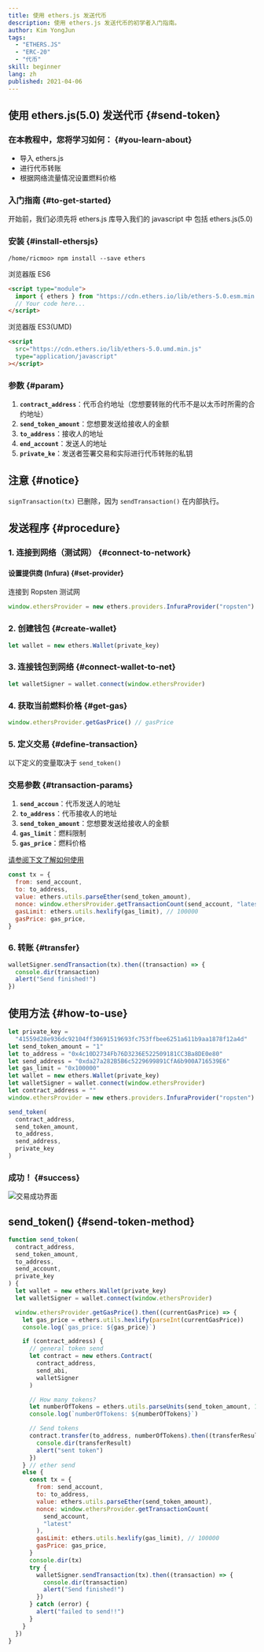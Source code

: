 ```yaml
---
title: 使用 ethers.js 发送代币
description: 使用 ethers.js 发送代币的初学者入门指南。
author: Kim YongJun
tags:
  - "ETHERS.JS"
  - "ERC-20"
  - "代币"
skill: beginner
lang: zh
published: 2021-04-06
---
```


## 使用 ethers.js(5.0) 发送代币 {#send-token}

### 在本教程中，您将学习如何： {#you-learn-about}

- 导入 ethers.js
- 进行代币转账
- 根据网络流量情况设置燃料价格

### 入门指南 {#to-get-started}

开始前，我们必须先将 ethers.js 库导入我们的 javascript 中 包括 ethers.js(5.0)

### 安装 {#install-ethersjs}

```shell
/home/ricmoo> npm install --save ethers
```

浏览器版 ES6

```html
<script type="module">
  import { ethers } from "https://cdn.ethers.io/lib/ethers-5.0.esm.min.js"
  // Your code here...
</script>
```

浏览器版 ES3(UMD)

```html
<script
  src="https://cdn.ethers.io/lib/ethers-5.0.umd.min.js"
  type="application/javascript"
></script>
```

### 参数 {#param}

1. **`contract_address`**：代币合约地址（您想要转账的代币不是以太币时所需的合约地址）
2. **`send_token_amount`**：您想要发送给接收人的金额
3. **`to_address`**：接收人的地址
4. **`end_account`**：发送人的地址
5. **`private_ke`**：发送者签署交易和实际进行代币转账的私钥

## 注意 {#notice}

`signTransaction(tx)` 已删除，因为 `sendTransaction()` 在内部执行。

## 发送程序 {#procedure}

### 1. 连接到网络（测试网） {#connect-to-network}

#### 设置提供商 (Infura) {#set-provider}

连接到 Ropsten 测试网

```javascript
window.ethersProvider = new ethers.providers.InfuraProvider("ropsten")
```

### 2. 创建钱包 {#create-wallet}

```javascript
let wallet = new ethers.Wallet(private_key)
```

### 3. 连接钱包到网络 {#connect-wallet-to-net}

```javascript
let walletSigner = wallet.connect(window.ethersProvider)
```

### 4. 获取当前燃料价格 {#get-gas}

```javascript
window.ethersProvider.getGasPrice() // gasPrice
```

### 5. 定义交易 {#define-transaction}

以下定义的变量取决于 `send_token()`

### 交易参数 {#transaction-params}

1. **`send_accoun`**：代币发送人的地址
2. **`to_address`**：代币接收人的地址
3. **`send_token_amount`**：您想要发送给接收人的金额
4. **`gas_limit`**：燃料限制
5. **`gas_price`**：燃料价格

[请参阅下文了解如何使用](#how-to-use)

```javascript
const tx = {
  from: send_account,
  to: to_address,
  value: ethers.utils.parseEther(send_token_amount),
  nonce: window.ethersProvider.getTransactionCount(send_account, "latest"),
  gasLimit: ethers.utils.hexlify(gas_limit), // 100000
  gasPrice: gas_price,
}
```

### 6. 转账 {#transfer}

```javascript
walletSigner.sendTransaction(tx).then((transaction) => {
  console.dir(transaction)
  alert("Send finished!")
})
```

## 使用方法 {#how-to-use}

```javascript
let private_key =
  "41559d28e936dc92104ff30691519693fc753ffbee6251a611b9aa1878f12a4d"
let send_token_amount = "1"
let to_address = "0x4c10D2734Fb76D3236E522509181CC3Ba8DE0e80"
let send_address = "0xda27a282B5B6c5229699891CfA6b900A716539E6"
let gas_limit = "0x100000"
let wallet = new ethers.Wallet(private_key)
let walletSigner = wallet.connect(window.ethersProvider)
let contract_address = ""
window.ethersProvider = new ethers.providers.InfuraProvider("ropsten")

send_token(
  contract_address,
  send_token_amount,
  to_address,
  send_address,
  private_key
)
```

### 成功！ {#success}

![交易成功界面](./successful-transaction.png)

## send_token() {#send-token-method}

```javascript
function send_token(
  contract_address,
  send_token_amount,
  to_address,
  send_account,
  private_key
) {
  let wallet = new ethers.Wallet(private_key)
  let walletSigner = wallet.connect(window.ethersProvider)

  window.ethersProvider.getGasPrice().then((currentGasPrice) => {
    let gas_price = ethers.utils.hexlify(parseInt(currentGasPrice))
    console.log(`gas_price: ${gas_price}`)

    if (contract_address) {
      // general token send
      let contract = new ethers.Contract(
        contract_address,
        send_abi,
        walletSigner
      )

      // How many tokens?
      let numberOfTokens = ethers.utils.parseUnits(send_token_amount, 18)
      console.log(`numberOfTokens: ${numberOfTokens}`)

      // Send tokens
      contract.transfer(to_address, numberOfTokens).then((transferResult) => {
        console.dir(transferResult)
        alert("sent token")
      })
    } // ether send
    else {
      const tx = {
        from: send_account,
        to: to_address,
        value: ethers.utils.parseEther(send_token_amount),
        nonce: window.ethersProvider.getTransactionCount(
          send_account,
          "latest"
        ),
        gasLimit: ethers.utils.hexlify(gas_limit), // 100000
        gasPrice: gas_price,
      }
      console.dir(tx)
      try {
        walletSigner.sendTransaction(tx).then((transaction) => {
          console.dir(transaction)
          alert("Send finished!")
        })
      } catch (error) {
        alert("failed to send!!")
      }
    }
  })
}
```
